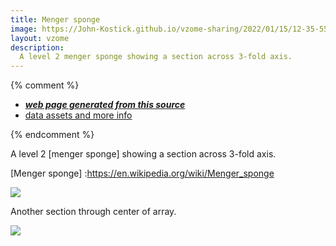 ```yaml
---
title: Menger sponge
image: https://John-Kostick.github.io/vzome-sharing/2022/01/15/12-35-55-Menger-sponge/Menger-sponge.png
layout: vzome
description:
  A level 2 menger sponge showing a section across 3-fold axis.
---
```


{% comment %}
 - [***web page generated from this source***][post]
 - [data assets and more info][github]

[post]: <https://John-Kostick.github.io/vzome-sharing/2022/01/15/Menger-sponge-12-35-55.html>
[github]: <https://github.com/John-Kostick/vzome-sharing/tree/main/2022/01/15/12-35-55-Menger-sponge/>
{% endcomment %}

  A level 2 [menger sponge] showing a section across 3-fold axis.
  
[Menger sponge] :https://en.wikipedia.org/wiki/Menger_sponge  

<vzome-viewer style="width: 100%; height: 100vh;"
       src="https://John-Kostick.github.io/vzome-sharing/2022/01/15/12-35-55-Menger-sponge/Menger-sponge.vZome" >
  <img src="https://John-Kostick.github.io/vzome-sharing/2022/01/15/12-35-55-Menger-sponge/Menger-sponge.png" />
</vzome-viewer>

Another section through center of array.

<vzome-viewer style="width: 100%; height: 100vh;"
       src="https://John-Kostick.github.io/vzome-sharing/2022/01/15/12-36-40-Menger-sponge-2/Menger-sponge-2.vZome" >
  <img src="https://John-Kostick.github.io/vzome-sharing/2022/01/15/12-36-40-Menger-sponge-2/Menger-sponge-2.png" />
</vzome-viewer>
